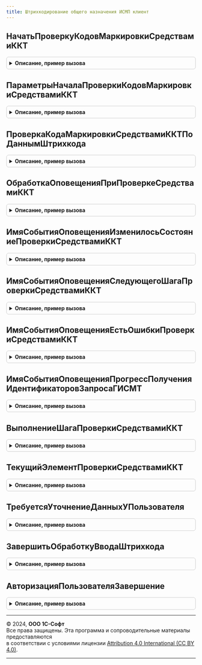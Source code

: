 ```yaml
---
title: Штрихкодирование общего назначения ИСМП клиент
---
```



## НачатьПроверкуКодовМаркировкиСредствамиККТ
<details style="margin: 1em 0; padding: 0.5em; border: 1px solid #ccc; border-radius: 6px;">

<summary style="font-weight: bold; cursor: pointer;">Описание, пример вызова</summary>

```bsl

// Запускает проверку кодов маркировки средствами ККТ. По завершении проверки будет вызвано оповещение, переданное в параметрах.
//
// Параметры:
//  ПараметрыНачалаПроверки - см. ПараметрыНачалаПроверкиКодовМаркировкиСредствамиККТ.
Процедура НачатьПроверкуКодовМаркировкиСредствамиККТ(ПараметрыНачалаПроверки) Экспорт
```

Пример вызова
```bsl
ШтрихкодированиеОбщегоНазначенияИСМПКлиент.НачатьПроверкуКодовМаркировкиСредствамиККТ(ПараметрыНачалаПроверки) 
```
</details>

## ПараметрыНачалаПроверкиКодовМаркировкиСредствамиККТ
<details style="margin: 1em 0; padding: 0.5em; border: 1px solid #ccc; border-radius: 6px;">

<summary style="font-weight: bold; cursor: pointer;">Описание, пример вызова</summary>

```bsl

// Параметры начала проверки кодов маркировки средствами ККТ.
// Параметры используюся дла начала проверки методом (см. НачатьПроверкуКодовМаркировкиСредствамиККТ).
//
// Возвращаемое значение:
//  Структура:
// * ОповещениеОЗавершении   - ОписаниеОповещения - Оповещение, которое будет вызвано по окончании проверки,
//                             в качестве результат будет передано значения типа (см. НовыйРезультатПроверкиСредствамиККТ).
// * ДанныеДляПроверки       - см. ШтрихкодированиеОбщегоНазначенияИСМПКлиентСервер.НовыйЭлементДанныхПроверкиСредствамиККТ
// * ДанныеДляПроверки       - Массив из см. ШтрихкодированиеОбщегоНазначенияИСМПКлиентСервер.НовыйЭлементДанныхПроверкиСредствамиККТ
// * ПараметрыСканирования   - см. ШтрихкодированиеОбщегоНазначенияИС.ПараметрыСканирования
// * ФормаОсновногоОбъекта   - ФормаКлиентскогоПриложения               - Форма, связанная с основным объектов проверки, например, форма РТиУ.
// * ФормаВспомогательная    - ФормаКлиентскогоПриложения, неопределено - Форма, отображаемая пользоваетелю в текущий момент, например, форма предпросмотра чека.
// * ЗаголовокКнопкиИгнорировать - Строка, Неопределено - Заголовок кнопки для игнорирования ошибки проверки на ККТ.
//                                                        Результат проверки на ККТ может быть отрицательным, описание ошибки
//                                                        отображается в соответствующей форме.
//                                                        После подтверждения покупателем отрицательного результата проверки
//                                                        ошибка может быть проигнорирована и операция продолжена.
//                                                        Если это операция пробития чека то в этом свойстве может быть задано, например:
//                                                        "Прибить чек", "Покупатель согласен", "Оформить передачу". По-умолчанию "Игнорировать ошибку".
// * ЭтоДокументОплаты       - Булево - Взвести флаг, если вызов происходит по отдельному документу оплаты, без привязки к форме документа с кодами маркировки, Например ПКО по РТиУ.
// * ЭтоСканирование         - Булево - Внутренний. Признак вызова проверки при сканировании.
// * ПроверятьЗапросыГИСМТ   - Булево - Признак проверки идентификаторов запросов ГИС МТ при розничной продаже
Функция ПараметрыНачалаПроверкиКодовМаркировкиСредствамиККТ() Экспорт
```

Пример вызова
```bsl
Результат = ШтрихкодированиеОбщегоНазначенияИСМПКлиент.ПараметрыНачалаПроверкиКодовМаркировкиСредствамиККТ() 
```
</details>

## ПроверкаКодаМаркировкиСредствамиККТПоДаннымШтрихкода
<details style="margin: 1em 0; padding: 0.5em; border: 1px solid #ccc; border-radius: 6px;">

<summary style="font-weight: bold; cursor: pointer;">Описание, пример вызова</summary>

```bsl

// Проверка кода маркировки средствами ККТ по данным штрихкода.
//
// Параметры:
//  ПараметрыСканирования - см. ШтрихкодированиеОбщегоНазначенияИС.ПараметрыСканирования
//  РезультатОбработкиШтрихкода - см. ШтрихкодированиеОбщегоНазначенияИСМП.РезультатОбработкиКодаМаркировки
//  ФормаВладелец - ФормаКлиентскогоПриложения - Владелец
//  ОписаниеОповещения - ОписаниеОповещения -
//  ИсходныйРезультатВыбора - Неопределено - Исходный результат выбора
Процедура ПроверкаКодаМаркировкиСредствамиККТПоДаннымШтрихкода(ПараметрыСканирования, РезультатОбработкиШтрихкода, ФормаВладелец, ОписаниеОповещения, ИсходныйРезультатВыбора = Неопределено) Экспорт
```

Пример вызова
```bsl
ШтрихкодированиеОбщегоНазначенияИСМПКлиент.ПроверкаКодаМаркировкиСредствамиККТПоДаннымШтрихкода(ПараметрыСканирования, РезультатОбработкиШтрихкода, ФормаВладелец, ОписаниеОповещения, ИсходныйРезультатВыбора);
```
</details>

## ОбработкаОповещенияПриПроверкеСредствамиККТ
<details style="margin: 1em 0; padding: 0.5em; border: 1px solid #ccc; border-radius: 6px;">

<summary style="font-weight: bold; cursor: pointer;">Описание, пример вызова</summary>

```bsl

// Обработка оповещения при проверке средствами ККТ.
//
// Параметры:
//  Форма - ФормаКлиентскогоПриложения
//  ИмяСобытия - Строка
//  Параметры - Произвольный -
//  Источник - Произвольный -
Процедура ОбработкаОповещенияПриПроверкеСредствамиККТ(Форма, ИмяСобытия, Параметры, Источник) Экспорт
```

Пример вызова
```bsl
ШтрихкодированиеОбщегоНазначенияИСМПКлиент.ОбработкаОповещенияПриПроверкеСредствамиККТ(Форма, ИмяСобытия, Параметры, Источник) 
```
</details>

## ИмяСобытияОповещенияИзменилосьСостояниеПроверкиСредствамиККТ
<details style="margin: 1em 0; padding: 0.5em; border: 1px solid #ccc; border-radius: 6px;">

<summary style="font-weight: bold; cursor: pointer;">Описание, пример вызова</summary>

```bsl

// Имя события оповещения изменилось состояние проверки средствами ККТ.
//
// Возвращаемое значение:
//  Строка - Имя события оповещения изменилось состояние проверки средствами ККТ
Функция ИмяСобытияОповещенияИзменилосьСостояниеПроверкиСредствамиККТ() Экспорт
```

Пример вызова
```bsl
Результат = ШтрихкодированиеОбщегоНазначенияИСМПКлиент.ИмяСобытияОповещенияИзменилосьСостояниеПроверкиСредствамиККТ() 
```
</details>

## ИмяСобытияОповещенияСледующегоШагаПроверкиСредствамиККТ
<details style="margin: 1em 0; padding: 0.5em; border: 1px solid #ccc; border-radius: 6px;">

<summary style="font-weight: bold; cursor: pointer;">Описание, пример вызова</summary>

```bsl

// Имя события оповещения следующего шага проверки средствами ККТ.
//
// Возвращаемое значение:
//  Строка - Имя события оповещения следующего шага проверки средствами ККТ
Функция ИмяСобытияОповещенияСледующегоШагаПроверкиСредствамиККТ() Экспорт
```

Пример вызова
```bsl
Результат = ШтрихкодированиеОбщегоНазначенияИСМПКлиент.ИмяСобытияОповещенияСледующегоШагаПроверкиСредствамиККТ() 
```
</details>

## ИмяСобытияОповещенияЕстьОшибкиПроверкиСредствамиККТ
<details style="margin: 1em 0; padding: 0.5em; border: 1px solid #ccc; border-radius: 6px;">

<summary style="font-weight: bold; cursor: pointer;">Описание, пример вызова</summary>

```bsl

// Имя события оповещения есть ошибки проверки средствами ККТ.
//
// Возвращаемое значение:
//  Строка - Имя события оповещения есть ошибки проверки средствами ККТ
Функция ИмяСобытияОповещенияЕстьОшибкиПроверкиСредствамиККТ() Экспорт
```

Пример вызова
```bsl
Результат = ШтрихкодированиеОбщегоНазначенияИСМПКлиент.ИмяСобытияОповещенияЕстьОшибкиПроверкиСредствамиККТ() 
```
</details>

## ИмяСобытияОповещенияПрогрессПолученияИдентификаторовЗапросаГИСМТ
<details style="margin: 1em 0; padding: 0.5em; border: 1px solid #ccc; border-radius: 6px;">

<summary style="font-weight: bold; cursor: pointer;">Описание, пример вызова</summary>

```bsl

// Имя события оповещения прогресс получения идентификаторов запроса ГИС МТ.
//
// Возвращаемое значение:
//  Строка - Имя события оповещения прогресс получения идентификаторов запроса ГИС МТ
Функция ИмяСобытияОповещенияПрогрессПолученияИдентификаторовЗапросаГИСМТ() Экспорт
```

Пример вызова
```bsl
Результат = ШтрихкодированиеОбщегоНазначенияИСМПКлиент.ИмяСобытияОповещенияПрогрессПолученияИдентификаторовЗапросаГИСМТ() 
```
</details>

## ВыполнениеШагаПроверкиСредствамиККТ
<details style="margin: 1em 0; padding: 0.5em; border: 1px solid #ccc; border-radius: 6px;">

<summary style="font-weight: bold; cursor: pointer;">Описание, пример вызова</summary>

```bsl

// Выполнение шага проверки средствами ККТ.
//
// Параметры:
//  Форма - ФормаКлиентскогоПриложения -
//  ПараметрыПроверки - см. НовыеПараметрыПроверкиНаККТ
Процедура ВыполнениеШагаПроверкиСредствамиККТ(Форма, ПараметрыПроверки) Экспорт
```

Пример вызова
```bsl
ШтрихкодированиеОбщегоНазначенияИСМПКлиент.ВыполнениеШагаПроверкиСредствамиККТ(Форма, ПараметрыПроверки) 
```
</details>

## ТекущийЭлементПроверкиСредствамиККТ
<details style="margin: 1em 0; padding: 0.5em; border: 1px solid #ccc; border-radius: 6px;">

<summary style="font-weight: bold; cursor: pointer;">Описание, пример вызова</summary>

```bsl

// Возвращает текущий элемент коллекции для проверки средствами ККТ.
//
// Параметры:
//  ПараметрыПроверки - см. НовыеПараметрыПроверкиНаККТ
//
// Возвращаемое значение:
//  см. ШтрихкодированиеОбщегоНазначенияИСМПКлиентСервер.НовыйЭлементДанныхПроверкиСредствамиККТ
Функция ТекущийЭлементПроверкиСредствамиККТ(ПараметрыПроверки) Экспорт
```

Пример вызова
```bsl
Результат = ШтрихкодированиеОбщегоНазначенияИСМПКлиент.ТекущийЭлементПроверкиСредствамиККТ(ПараметрыПроверки) 
```
</details>

## ТребуетсяУточнениеДанныхУПользователя
<details style="margin: 1em 0; padding: 0.5em; border: 1px solid #ccc; border-radius: 6px;">

<summary style="font-weight: bold; cursor: pointer;">Описание, пример вызова</summary>

```bsl

// Проверяет результат обработки штрихкода на необходимость интерактивного уточнения данных у пользователя.
//
// Параметры:
//  РезультатОбработки - Структура - (См. ШтрихкодированиеОбщегоНазначенияИСМП.ИнициализироватьРезультатОбработкиШтрихкода).
// Возвращаемое значение:
//  Булево - Истина, если необходимо уточнить данные у пользователя.
Функция ТребуетсяУточнениеДанныхУПользователя(РезультатОбработки) Экспорт
```

Пример вызова
```bsl
Результат = ШтрихкодированиеОбщегоНазначенияИСМПКлиент.ТребуетсяУточнениеДанныхУПользователя(РезультатОбработки) 
```
</details>

## ЗавершитьОбработкуВводаШтрихкода
<details style="margin: 1em 0; padding: 0.5em; border: 1px solid #ccc; border-radius: 6px;">

<summary style="font-weight: bold; cursor: pointer;">Описание, пример вызова</summary>

```bsl

// Выполняет анализ результат обработки штрихкода, на основании которого выполняет необходимые действия.
//
// Параметры:
//  ПараметрыЗавершенияВводаШтрихкода - Структура - (См. ШтрихкодированиеОбщегоНазначенияИСКлиент.ПараметрыЗавершенияОбработкиШтрихкода).
//  ВыполнятьОбработчикОповещения     - Булево    - Выполнять обработчик оповещения.
//
// Возвращаемое значение:
//  Булево - Завершить обработку ввода штрихкода.
Функция ЗавершитьОбработкуВводаШтрихкода(ПараметрыЗавершенияВводаШтрихкода, ВыполнятьОбработчикОповещения = Истина) Экспорт
```

Пример вызова
```bsl
Результат = ШтрихкодированиеОбщегоНазначенияИСМПКлиент.ЗавершитьОбработкуВводаШтрихкода(ПараметрыЗавершенияВводаШтрихкода, ВыполнятьОбработчикОповещения);
```
</details>

## АвторизацияПользователяЗавершение
<details style="margin: 1em 0; padding: 0.5em; border: 1px solid #ccc; border-radius: 6px;">

<summary style="font-weight: bold; cursor: pointer;">Описание, пример вызова</summary>

```bsl

// Выполняет повторно вызов клиентских функий обработки штрихкодов в случае успешного прохождения авторизации.
//
// Параметры:
// 	Результат - Соответствие - содержит информация о необходимости авторизации по организации.
// 	ПараметрыЗавершенияОбработкиШтрихкода - (См. ШтрихкодированиеОбщегоНазначенияИСКлиент.ПараметрыЗавершенияОбработкиШтрихкода).
Процедура АвторизацияПользователяЗавершение(Результат, ПараметрыЗавершенияОбработкиШтрихкода) Экспорт
```

Пример вызова
```bsl
ШтрихкодированиеОбщегоНазначенияИСМПКлиент.АвторизацияПользователяЗавершение(Результат, ПараметрыЗавершенияОбработкиШтрихкода) 
```
</details>

---

© 2024, **ООО 1С-Софт**  
Все права защищены. Эта программа и сопроводительные материалы предоставляются  
в соответствии с условиями лицензии [Attribution 4.0 International (CC BY 4.0)](https://creativecommons.org/licenses/by/4.0/legalcode).

---
